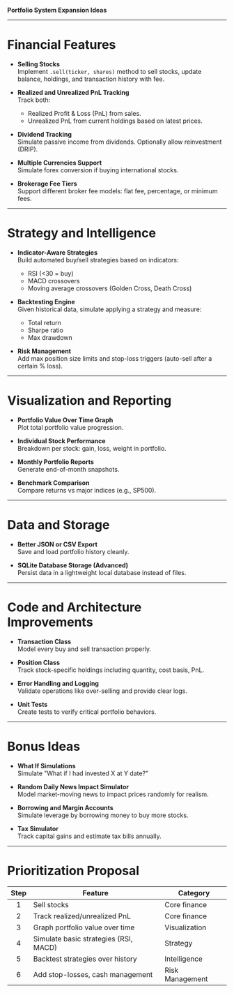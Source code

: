 **Portfolio System Expansion Ideas**

---

# Financial Features

- **Selling Stocks**  
  Implement `.sell(ticker, shares)` method to sell stocks, update balance, holdings, and transaction history with fee.

- **Realized and Unrealized PnL Tracking**  
  Track both:
  - Realized Profit & Loss (PnL) from sales.
  - Unrealized PnL from current holdings based on latest prices.

- **Dividend Tracking**  
  Simulate passive income from dividends. Optionally allow reinvestment (DRIP).

- **Multiple Currencies Support**  
  Simulate forex conversion if buying international stocks.

- **Brokerage Fee Tiers**  
  Support different broker fee models: flat fee, percentage, or minimum fees.

---

# Strategy and Intelligence

- **Indicator-Aware Strategies**  
  Build automated buy/sell strategies based on indicators:
  - RSI (<30 = buy)
  - MACD crossovers
  - Moving average crossovers (Golden Cross, Death Cross)

- **Backtesting Engine**  
  Given historical data, simulate applying a strategy and measure:
  - Total return
  - Sharpe ratio
  - Max drawdown

- **Risk Management**  
  Add max position size limits and stop-loss triggers (auto-sell after a certain % loss).

---

# Visualization and Reporting

- **Portfolio Value Over Time Graph**  
  Plot total portfolio value progression.

- **Individual Stock Performance**  
  Breakdown per stock: gain, loss, weight in portfolio.

- **Monthly Portfolio Reports**  
  Generate end-of-month snapshots.

- **Benchmark Comparison**  
  Compare returns vs major indices (e.g., SP500).

---

# Data and Storage

- **Better JSON or CSV Export**  
  Save and load portfolio history cleanly.

- **SQLite Database Storage (Advanced)**  
  Persist data in a lightweight local database instead of files.

---

# Code and Architecture Improvements

- **Transaction Class**  
  Model every buy and sell transaction properly.

- **Position Class**  
  Track stock-specific holdings including quantity, cost basis, PnL.

- **Error Handling and Logging**  
  Validate operations like over-selling and provide clear logs.

- **Unit Tests**  
  Create tests to verify critical portfolio behaviors.

---

# Bonus Ideas

- **What If Simulations**  
  Simulate "What if I had invested X at Y date?"

- **Random Daily News Impact Simulator**  
  Model market-moving news to impact prices randomly for realism.

- **Borrowing and Margin Accounts**  
  Simulate leverage by borrowing money to buy more stocks.

- **Tax Simulator**  
  Track capital gains and estimate tax bills annually.

---

# Prioritization Proposal

| Step | Feature                                | Category           |
|:----:|----------------------------------------|--------------------|
| 1    | Sell stocks                            | Core finance       |
| 2    | Track realized/unrealized PnL           | Core finance       |
| 3    | Graph portfolio value over time        | Visualization      |
| 4    | Simulate basic strategies (RSI, MACD)  | Strategy           |
| 5    | Backtest strategies over history       | Intelligence       |
| 6    | Add stop-losses, cash management       | Risk Management    |

